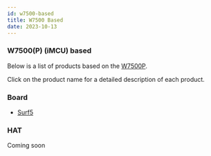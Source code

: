 ```yaml
---
id: w7500-based
title: W7500 Based
date: 2023-10-13
---
```


### W7500(P) (iMCU) based

Below is a list of products based on the [W7500P](https://docs.wiznet.io/Product/iMCU/W7500P/overview).

Click on the product name for a detailed description of each product.

### Board

* [Surf5](./surf5.md)


### HAT

Coming soon

